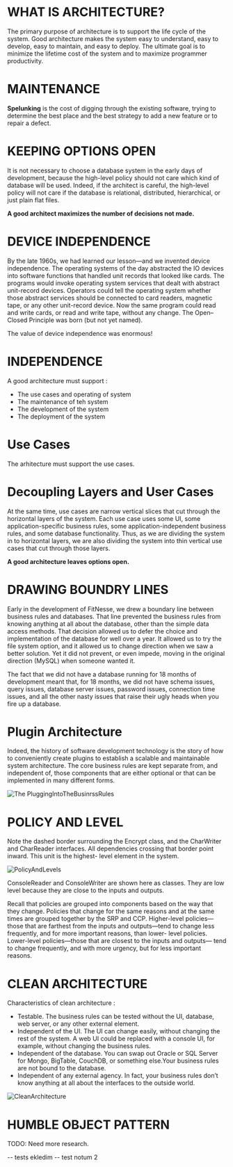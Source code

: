 # WHAT IS ARCHITECTURE?
The primary purpose of architecture is to support the life cycle of the system. Good architecture makes the system easy to understand, easy to develop, easy to maintain, and easy to deploy. The ultimate goal is to minimize the lifetime cost of the system and to maximize programmer productivity.

# MAINTENANCE
**Spelunking** is the cost of digging through the existing software, trying to determine the best place and the best strategy to add a new feature or to repair a defect.

# KEEPING OPTIONS OPEN
It is not necessary to choose a database system in the early days of development, because the high-level policy should not care which kind of database will be used. Indeed, if the architect is careful, the high-level policy will not care if the database is relational, distributed, hierarchical, or just plain flat files.

**A good architect maximizes the number of decisions not made.**

# DEVICE INDEPENDENCE

By the late 1960s, we had learned our lesson—and we invented device independence. The operating systems of the day abstracted the IO devices into software functions that handled unit records that looked like cards. The programs would invoke operating system services that dealt with abstract unit-record devices. Operators could tell the operating system whether those abstract services should be connected to card readers, magnetic tape, or any other unit-record device.
Now the same program could read and write cards, or read and write tape, without any change. The Open–Closed Principle was born (but not yet named).

The value of device independence was enormous!

# INDEPENDENCE
A good architecture must support : 
* The use cases and operating of system
* The maintenance of teh system 
* The development of the system 
* The deployment of the system

# Use Cases

The arhitecture must support the use cases. 

# Decoupling Layers and User Cases

At the same time, use cases are narrow vertical slices that cut through the horizontal layers of the system. Each use case uses some UI, some application-specific business rules, some application-independent business rules, and some database functionality. Thus, as we are dividing the system in to horizontal layers, we are also dividing the system into thin vertical use cases that cut through those layers.

**A good architecture leaves options open.**

# DRAWING BOUNDRY LINES
Early in the development of FitNesse, we drew a boundary line between business rules and databases. That line prevented the business rules from knowing anything at all about the database, other than the simple data access methods. That decision allowed us to defer the choice and implementation of the database for well over a year. It allowed us to try the file system option, and it allowed us to change direction when we saw a better solution. Yet it did not prevent, or even impede, moving in the original direction (MySQL) when someone wanted it.

The fact that we did not have a database running for 18 months of development meant that, for 18 months, we did not have schema issues, query issues, database server issues, password issues, connection time issues, and all the other nasty issues that raise their ugly heads when you fire up a database.

# Plugin Architecture 
Indeed, the history of software development technology is the story of how to conveniently create plugins to establish a scalable and maintainable system architecture. The core business rules are kept separate from, and independent of, those components that are either optional or that can be implemented in many different forms. 

![The PluggingIntoTheBusinrssRules](https://github.com/zikriyeurkmezcengiz/CleanArchitectureNotes/blob/0ea3109b0715dced20fd2ccc3a2bc6c3aa41cf98/src/assets/images/PluggingIntoTheBusinessRules.png)

# POLICY AND LEVEL

Note the dashed border surrounding the Encrypt class, and the CharWriter and CharReader interfaces. All dependencies crossing that border point inward. This unit is the highest- level element in the system.

![PolicyAndLevels](https://github.com/zikriyeurkmezcengiz/CleanArchitectureNotes/blob/cf37dabbcba0f8e46555551c3ba3562d101c494f/src/assets/images/PolicyAndLevels.png)

ConsoleReader and ConsoleWriter are shown here as classes. They are low level because they are close to the inputs and outputs.


Recall that policies are grouped into components based on the way that they change. Policies that change for the same reasons and at the same times are grouped together by the SRP and CCP. Higher-level policies—those that are farthest from the inputs and outputs—tend to change less frequently, and for more important reasons, than lower- level policies. Lower-level policies—those that are closest to the inputs and outputs— tend to change frequently, and with more urgency, but for less important reasons.

# CLEAN ARCHITECTURE

Characteristics of clean architecture : 

* Testable. The business rules can be tested without the UI, database, web server, or any other external element.
* Independent of the UI. The UI can change easily, without changing the rest of the system. A web UI could be replaced with a console UI, for example, without changing the business rules.
* Independent of the database. You can swap out Oracle or SQL Server for Mongo, BigTable, CouchDB, or something else.Your business rules are not bound to the database.
* Independent of any external agency. In fact, your business rules don’t know anything at all about the interfaces to the outside world.

![CleanArchitecture](https://github.com/zikriyeurkmezcengiz/CleanArchitectureNotes/blob/9182c0b8c7943a0644d417baee6b9b3656017da7/src/assets/images/CleanArchitecture.png)

# HUMBLE OBJECT PATTERN
TODO: Need more research. 

-- tests ekledim 
-- test notum 2
